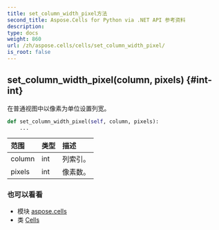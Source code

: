 ```yaml
---
title: set_column_width_pixel方法
second_title: Aspose.Cells for Python via .NET API 参考资料
description:
type: docs
weight: 860
url: /zh/aspose.cells/cells/set_column_width_pixel/
is_root: false
---
```

##  set_column_width_pixel(column, pixels) {#int-int}
在普通视图中以像素为单位设置列宽。



```python
def set_column_width_pixel(self, column, pixels):
    ...
```


|范围|类型|描述|
| :- | :- | :- |
| column | int |列索引。|
| pixels | int |像素数。|



### 也可以看看
* 模块 [aspose.cells](../../)
* 类 [Cells](/cells/python-net/zh/aspose.cells/cells)
